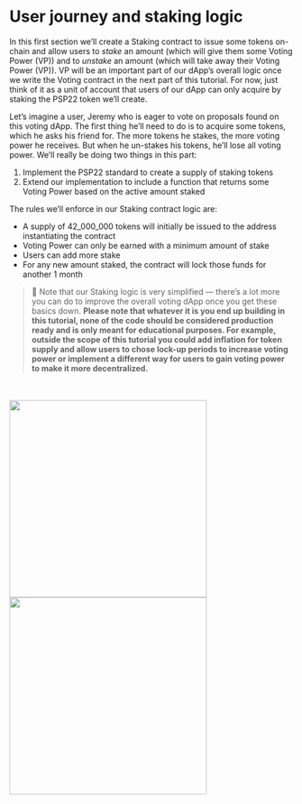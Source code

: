 # User journey and staking logic

In this first section we’ll create a Staking contract to issue some tokens on-chain and allow users to *stake* an amount (which will give them some Voting Power (VP)) and to *unstake* an amount (which will take away their Voting Power (VP)). VP will be an important part of our dApp’s overall logic once we write the Voting contract in the next part of this tutorial. For now, just think of it as a unit of account that users of our dApp can only acquire by staking the PSP22 token we’ll create.  

Let’s imagine a user, Jeremy who is eager to vote on proposals found on this voting dApp. The first thing he’ll need to do is to acquire some tokens, which he asks his friend for. The more tokens he stakes, the more voting power he receives. But when he un-stakes his tokens, he’ll lose all voting power. We’ll really be doing two things in this part:

1. Implement the PSP22 standard to create a supply of staking tokens
2. Extend our implementation to include a function that returns some Voting Power based on the active amount staked

The rules we’ll enforce in our Staking contract logic are: 

- A supply of 42_000_000 tokens will initially be issued to the address instantiating the contract
- Voting Power can only be earned with a minimum amount of stake
- Users can add more stake
- For any new amount staked, the contract will lock those funds for another 1 month

> 📝 Note that our Staking logic is very simplified — there’s a lot more you can do to improve the overall voting dApp once you get these basics down. **Please note that whatever it is you end up building in this tutorial, none of the code should be considered production ready and is only meant for educational purposes. For example, outside the scope of this tutorial you could add inflation for token supply and allow users to chose lock-up periods to increase voting power or implement a different way for users to gain voting power to make it more decentralized.**


<!-- slide:break -->

<!-- tabs:start -->

</br> 
</br> 

<img src="../assets/user-diagram-1.png"  width="350">  
</br> 
<img src="../assets/user-diagram-2.png"  width="350">

<!-- tabs:end -->